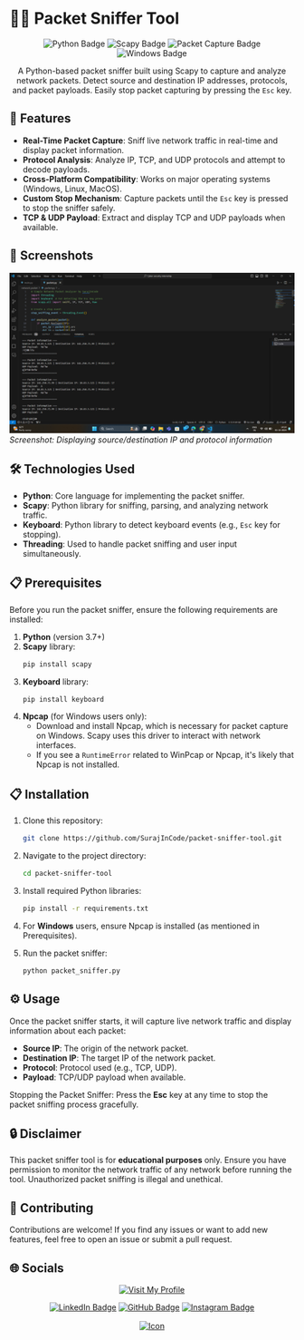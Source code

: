 # 🕵️‍♂️ Packet Sniffer Tool

<div align="center">

![Python Badge](https://img.shields.io/badge/Python-3776AB?style=for-the-badge&logo=python&logoColor=white)
![Scapy Badge](https://img.shields.io/badge/Scapy-%234B32C3.svg?style=for-the-badge&logo=scapy&logoColor=white)
![Packet Capture Badge](https://img.shields.io/badge/Packet_Capture-%23FF5733.svg?style=for-the-badge&logo=tcpdump&logoColor=white)
![Windows Badge](https://img.shields.io/badge/Windows-%230078D4.svg?style=for-the-badge&logo=windows&logoColor=white)

A Python-based packet sniffer built using Scapy to capture and analyze network packets. Detect source and destination IP addresses, protocols, and packet payloads. Easily stop packet capturing by pressing the `Esc` key.

</div>

## 🚀 Features

- **Real-Time Packet Capture**: Sniff live network traffic in real-time and display packet information.
- **Protocol Analysis**: Analyze IP, TCP, and UDP protocols and attempt to decode payloads.
- **Cross-Platform Compatibility**: Works on major operating systems (Windows, Linux, MacOS).
- **Custom Stop Mechanism**: Capture packets until the `Esc` key is pressed to stop the sniffer safely.
- **TCP & UDP Payload**: Extract and display TCP and UDP payloads when available.

## 📸 Screenshots

![Packet Data](pics/s1.png)
*Screenshot: Displaying source/destination IP and protocol information*


## 🛠️ Technologies Used

- **Python**: Core language for implementing the packet sniffer.
- **Scapy**: Python library for sniffing, parsing, and analyzing network traffic.
- **Keyboard**: Python library to detect keyboard events (e.g., `Esc` key for stopping).
- **Threading**: Used to handle packet sniffing and user input simultaneously.

## 📋 Prerequisites

Before you run the packet sniffer, ensure the following requirements are installed:

1. **Python** (version 3.7+)
2. **Scapy** library:
   ```bash
   pip install scapy
   ```
3. **Keyboard** library:
   ```bash
   pip install keyboard
   ```
4. **Npcap** (for Windows users only):
   * Download and install Npcap, which is necessary for packet capture on Windows. Scapy uses this driver to interact with network interfaces.
   * If you see a `RuntimeError` related to WinPcap or Npcap, it's likely that Npcap is not installed.

## 📋 Installation

1. Clone this repository:
   ```bash
   git clone https://github.com/SurajInCode/packet-sniffer-tool.git
   ```

2. Navigate to the project directory:
   ```bash
   cd packet-sniffer-tool
   ```

3. Install required Python libraries:
   ```bash
   pip install -r requirements.txt
   ```

4. For **Windows** users, ensure Npcap is installed (as mentioned in Prerequisites).

5. Run the packet sniffer:
   ```bash
   python packet_sniffer.py
   ```

## ⚙️ Usage

Once the packet sniffer starts, it will capture live network traffic and display information about each packet:
* **Source IP**: The origin of the network packet.
* **Destination IP**: The target IP of the network packet.
* **Protocol**: Protocol used (e.g., TCP, UDP).
* **Payload**: TCP/UDP payload when available.

Stopping the Packet Sniffer:
Press the **Esc** key at any time to stop the packet sniffing process gracefully.

## 🔒 Disclaimer

This packet sniffer tool is for **educational purposes** only. Ensure you have permission to monitor the network traffic of any network before running the tool. Unauthorized packet sniffing is illegal and unethical.

## 🤝 Contributing

Contributions are welcome! If you find any issues or want to add new features, feel free to open an issue or submit a pull request.


## 🌐 Socials
</div>

<div align="center">

[![Visit My Profile](https://img.shields.io/badge/Visit%20My%20Profile-%23121011.svg?style=for-the-badge&logo=github&logoColor=white)](https://github.com/SurajInCode)

[![LinkedIn Badge](https://img.shields.io/badge/LinkedIn-%230077B5.svg?logo=linkedin&logoColor=white)](https://linkedin.com/in/suraj5045)
[![GitHub Badge](https://img.shields.io/badge/GitHub-%23121011.svg?style=for-the-badge&logo=github&logoColor=white)](https://github.com/SurajInCode)
[![Instagram Badge](https://img.shields.io/badge/Instagram-%23E4405F.svg?style=for-the-badge&logo=instagram&logoColor=white)](https://www.instagram.com/suraj.h.e/)

<a href="https://github.com/SurajInCode">
  <img src="pics/pic.ico" alt="Icon" style="vertical-align:middle; width:50px; height:auto;">
</a>

</div>